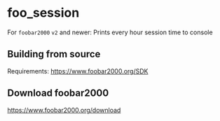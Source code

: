 # foo_session
For `foobar2000` `v2` and newer: Prints every hour session time to console

## Building from source
Requirements:
https://www.foobar2000.org/SDK

## Download foobar2000
https://www.foobar2000.org/download
